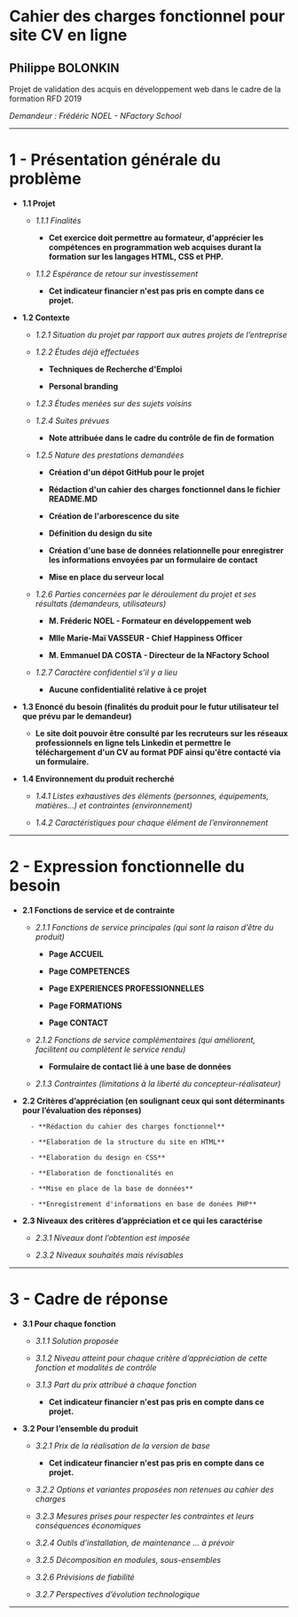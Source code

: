 # Cahier des charges fonctionnel pour site CV en ligne #
## Philippe BOLONKIN
Projet de validation des acquis en développement web dans le cadre de la formation RFD 2019

*Demandeur : Frédéric NOEL - NFactory School*

***
# 1 - Présentation générale du problème

 - **1.1 Projet**
 
   - *1.1.1 Finalités*
   
        - **Cet exercice doit permettre au formateur, d'apprécier les compétences en programmation web acquises durant la formation sur les langages HTML, CSS et PHP.**  

   - *1.1.2 Espérance de retour sur investissement*
     
        - **Cet indicateur financier n'est pas pris en compte dans ce projet.**  
     
 - **1.2 Contexte** 
 
   - *1.2.1 Situation du projet par rapport aux autres projets de l’entreprise* 
   
   - *1.2.2 Études déjà effectuées*
   
        - **Techniques de Recherche d'Emploi**
     
        - **Personal branding**
            
   - *1.2.3 Études menées sur des sujets voisins* 
   
   - *1.2.4 Suites prévues* 
   
        - **Note attribuée dans le cadre du contrôle de fin de formation**
     
   - *1.2.5 Nature des prestations demandées*
     
        - **Création d'un dépot GitHub pour le projet**
     
        - **Rédaction d'un cahier des charges fonctionnel dans le fichier README.MD**
     
        - **Création de l'arborescence du site**
     
        - **Définition du design du site**
     
        - **Création d'une base de données relationnelle pour enregistrer les informations envoyées par un formulaire de contact**
     
        - **Mise en place du serveur local**

   - *1.2.6 Parties concernées par le déroulement du projet et ses résultats (demandeurs, utilisateurs)*
   
        - **M. Fréderic NOEL - Formateur en développement web**
     
        - **Mlle Marie-Maï VASSEUR - Chief Happiness Officer**
     
        - **M. Emmanuel DA COSTA - Directeur de la NFactory School**
    
   - *1.2.7 Caractère confidentiel s’il y a lieu* 
     
        - **Aucune confidentialité relative à ce projet**
    
 - **1.3 Enoncé du besoin (finalités du produit pour le futur utilisateur tel que prévu par le demandeur)**
 
      - **Le site doit pouvoir être consulté par les recruteurs sur les réseaux professionnels en ligne tels Linkedin et permettre le téléchargement d'un CV au format PDF ainsi qu'être contacté via un formulaire.**   
 
 - **1.4 Environnement du produit recherché** 
 
   - *1.4.1 Listes exhaustives des éléments (personnes, équipements, matières…) et contraintes (environnement)*
   
   - *1.4.2 Caractéristiques pour chaque élément de l’environnement* 
 
***
# 2 - Expression fonctionnelle du besoin 

 - **2.1 Fonctions de service et de contrainte**

   - *2.1.1 Fonctions de service principales (qui sont la raison d’être du produit)*
   
     - **Page ACCUEIL**
   
     - **Page COMPETENCES**
  
     - **Page EXPERIENCES PROFESSIONNELLES**
  
     - **Page FORMATIONS**
  
     - **Page CONTACT**
   
   - *2.1.2 Fonctions de service complémentaires (qui améliorent, facilitent ou complètent le service rendu)*
   
     - **Formulaire de contact lié à une base de données**
   
   - *2.1.3 Contraintes (limitations à la liberté du concepteur-réalisateur)*
   
 - **2.2 Critères d’appréciation (en soulignant ceux qui sont déterminants pour l’évaluation des réponses)**
 
         - **Rédaction du cahier des charges fonctionnel**
      
         - **Elaboration de la structure du site en HTML**

         - **Elaboration du design en CSS**

         - **Elaboration de fonctionalités en

         - **Mise en place de la base de données**

         - **Enregistrement d'informations en base de donées PHP**
 
 - **2.3 Niveaux des critères d’appréciation et ce qui les caractérise**
 
   - *2.3.1 Niveaux dont l’obtention est imposée* 
   
   - *2.3.2 Niveaux souhaités mais révisables* 
 
***
# 3 - Cadre de réponse

 - **3.1 Pour chaque fonction**
 
   - *3.1.1 Solution proposée* 
   
   - *3.1.2 Niveau atteint pour chaque critère d’appréciation de cette fonction et modalités de contrôle* 
   
   - *3.1.3 Part du prix attribué à chaque fonction* 
   
     - **Cet indicateur financier n'est pas pris en compte dans ce projet.**  
   
 - **3.2 Pour l’ensemble du produit**
 
   - *3.2.1 Prix de la réalisation de la version de base*
   
     - **Cet indicateur financier n'est pas pris en compte dans ce projet.**  
   
   - *3.2.2 Options et variantes proposées non retenues au cahier des charges* 
   

   - *3.2.3 Mesures prises pour respecter les contraintes et leurs conséquences économiques* 
   
   - *3.2.4 Outils d’installation, de maintenance … à prévoir* 
   
   - *3.2.5 Décomposition en modules, sous-ensembles* 
   
   - *3.2.6 Prévisions de fiabilité* 
   
   - *3.2.7 Perspectives d’évolution technologique*
   
***
